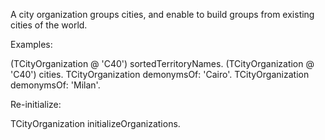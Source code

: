 A city organization groups cities, and enable to build groups from existing cities of the world. 

Examples:

(TCityOrganization @ 'C40') sortedTerritoryNames.
(TCityOrganization @ 'C40') cities.
TCityOrganization demonymsOf: 'Cairo'.
TCityOrganization demonymsOf: 'Milan'.

Re-initialize:

TCityOrganization initializeOrganizations.
